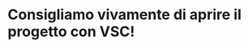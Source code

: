 # Consigliamo vivamente di aprire il progetto con VSC! 

                                                        
